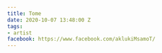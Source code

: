 ```yaml
---
title: Tome
date: 2020-10-07 13:48:00 Z
tags:
- artist
facebook: https://www.facebook.com/aklukiMsamoT/
---
```


